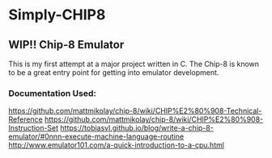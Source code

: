 # Simply-CHIP8
## WIP!! Chip-8 Emulator

This is my first attempt at a major project written in C. The Chip-8 is known to be a great entry point for getting into emulator development. 

### Documentation Used:

https://github.com/mattmikolay/chip-8/wiki/CHIP%E2%80%908-Technical-Reference
https://github.com/mattmikolay/chip-8/wiki/CHIP%E2%80%908-Instruction-Set
https://tobiasvl.github.io/blog/write-a-chip-8-emulator/#0nnn-execute-machine-language-routine
http://www.emulator101.com/a-quick-introduction-to-a-cpu.html

